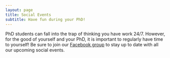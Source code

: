 ```yaml
---
layout: page
title: Social Events 
subtitle: Have fun during your PhD! 
---
```


PhD students can fall into the trap of thinking you have work 24/7. However, for the good of yourself and your PhD, it is important to regularly have time to yourself! Be sure to join our [Facebook group](https://www.facebook.com/groups/424374727943571/) to stay up to date with all our upcoming social events. 
